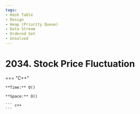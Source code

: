 ```yaml
---
tags:
- Hash Table
- Design
- Heap (Priority Queue)
- Data Stream
- Ordered Set
- Unsolved
---
```



# 2034. Stock Price Fluctuation 

=== "C++"

    **Time:** O()

    **Space:** O()

    ``` c++
    ```